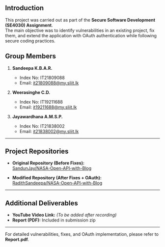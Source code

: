 ## Introduction  

This project was carried out as part of the **Secure Software Development (SE4030) Assignment**.  
The main objective was to identify vulnerabilities in an existing project, fix them, and extend the application with OAuth authentication while following secure coding practices. 

## Group Members  

1. **Sandeepa K.B.A.R.**  
   - Index No: IT21809088  
   - Email: it21809088@my.sliit.lk  

2. **Weerasinghe C.D.**  
   - Index No: IT19211688  
   - Email: it19211688@my.sliit.lk  

3. **Jayawardhana A.M.S.P.**  
   - Index No: IT21838002  
   - Email: it21838002@my.sliit.lk  

---

## Project Repositories  

- **Original Repository (Before Fixes):**  
  [SandunJay/NASA-Open-API-with-Blog](https://github.com/SandunJay/NASA-Open-API-with-Blog)  

- **Modified Repository (After Fixes + OAuth):**  
  [RadithSandeepa/NASA-Open-API-with-Blog](https://github.com/RadithSandeepa/NASA-Open-API-with-Blog)  

---

## Additional Deliverables  

- **YouTube Video Link:** *(To be added after recording)*  
- **Report (PDF):** Included in submission zip  

---

For detailed vulnerabilities, fixes, and OAuth implementation, please refer to **Report.pdf**.  
